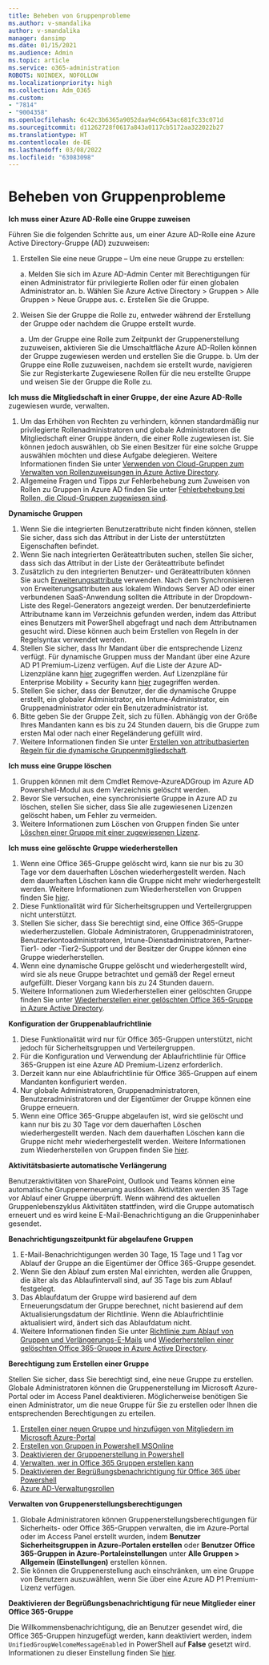 ```yaml
---
title: Beheben von Gruppenprobleme
ms.author: v-smandalika
author: v-smandalika
manager: dansimp
ms.date: 01/15/2021
ms.audience: Admin
ms.topic: article
ms.service: o365-administration
ROBOTS: NOINDEX, NOFOLLOW
ms.localizationpriority: high
ms.collection: Adm_O365
ms.custom:
- "7814"
- "9004358"
ms.openlocfilehash: 6c42c3b6365a9052daa94c6643ac681fc33c071d
ms.sourcegitcommit: d11262728f0617a843a0117cb5172aa322022b27
ms.translationtype: HT
ms.contentlocale: de-DE
ms.lasthandoff: 03/08/2022
ms.locfileid: "63083098"
---
```

# <a name="troubleshoot-group-issues"></a>Beheben von Gruppenprobleme

**Ich muss einer Azure AD-Rolle eine Gruppe zuweisen**

Führen Sie die folgenden Schritte aus, um einer Azure AD-Rolle eine Azure Active Directory-Gruppe (AD) zuzuweisen:

1. Erstellen Sie eine neue Gruppe – Um eine neue Gruppe zu erstellen:

    a. Melden Sie sich im Azure AD-Admin Center mit Berechtigungen für einen Administrator für privilegierte Rollen oder für einen globalen Administrator an. 
    b. Wählen Sie Azure Active Directory > Gruppen > Alle Gruppen > Neue Gruppe aus. 
    c. Erstellen Sie die Gruppe.

2. Weisen Sie der Gruppe die Rolle zu, entweder während der Erstellung der Gruppe oder nachdem die Gruppe erstellt wurde.

    a. Um der Gruppe eine Rolle zum Zeitpunkt der Gruppenerstellung zuzuweisen, aktivieren Sie die Umschaltfläche Azure AD-Rollen können der Gruppe zugewiesen werden und erstellen Sie die Gruppe.
    b. Um der Gruppe eine Rolle zuzuweisen, nachdem sie erstellt wurde, navigieren Sie zur Registerkarte Zugewiesene Rollen für die neu erstellte Gruppe und weisen Sie der Gruppe die Rolle zu.

**Ich muss die Mitgliedschaft in einer Gruppe, der eine Azure AD-Rolle** zugewiesen wurde, verwalten.

1. Um das Erhöhen von Rechten zu verhindern, können standardmäßig nur privilegierte Rollenadministratoren und globale Administratoren die Mitgliedschaft einer Gruppe ändern, die einer Rolle zugewiesen ist. Sie können jedoch auswählen, ob Sie einen Besitzer für eine solche Gruppe auswählen möchten und diese Aufgabe delegieren. Weitere Informationen finden Sie unter [Verwenden von Cloud-Gruppen zum Verwalten von Rollenzuweisungen in Azure Active Directory](https://docs.microsoft.com/azure/active-directory/roles/groups-concept).
2. Allgemeine Fragen und Tipps zur Fehlerbehebung zum Zuweisen von Rollen zu Gruppen in Azure AD finden Sie unter [Fehlerbehebung bei Rollen, die Cloud-Gruppen zugewiesen sind](https://docs.microsoft.com/azure/active-directory/roles/groups-faq-troubleshooting).

**Dynamische Gruppen**

1. Wenn Sie die integrierten Benutzerattribute nicht finden können, stellen Sie sicher, dass sich das Attribut in der Liste der unterstützten Eigenschaften befindet.
2. Wenn Sie nach integrierten Geräteattributen suchen, stellen Sie sicher, dass sich das Attribut in der Liste der Geräteattribute befindet 
3. Zusätzlich zu den integrierten Benutzer- und Geräteattributen können Sie auch [Erweiterungsattribute](https://docs.microsoft.com/azure/active-directory/enterprise-users/groups-dynamic-membership#extension-properties-and-custom-extension-properties) verwenden. Nach dem Synchronisieren von Erweiterungsattributen aus lokalem Windows Server AD oder einer verbundenen SaaS-Anwendung sollten die Attribute in der Dropdown-Liste des Regel-Generators angezeigt werden. Der benutzerdefinierte Attributname kann im Verzeichnis gefunden werden, indem das Attribut eines Benutzers mit PowerShell abgefragt und nach dem Attributnamen gesucht wird. Diese können auch beim Erstellen von Regeln in der Regelsyntax verwendet werden.
4. Stellen Sie sicher, dass Ihr Mandant über die entsprechende Lizenz verfügt. Für dynamische Gruppen muss der Mandant über eine Azure AD P1 Premium-Lizenz verfügen. Auf die Liste der Azure AD-Lizenzpläne kann [hier](https://azure.microsoft.com/pricing/details/active-directory/) zugegriffen werden. Auf Lizenzpläne für Enterprise Mobility + Security kann [hier](https://www.microsoft.com/microsoft-365/enterprise-mobility-security/compare-plans-and-pricing) zugegriffen werden.
5. Stellen Sie sicher, dass der Benutzer, der die dynamische Gruppe erstellt, ein globaler Administrator, ein Intune-Administrator, ein Gruppenadministrator oder ein Benutzeradministrator ist.
6. Bitte geben Sie der Gruppe Zeit, sich zu füllen. Abhängig von der Größe Ihres Mandanten kann es bis zu 24 Stunden dauern, bis die Gruppe zum ersten Mal oder nach einer Regeländerung gefüllt wird.
7. Weitere Informationen finden Sie unter [Erstellen von attributbasierten Regeln für die dynamische Gruppenmitgliedschaft](https://docs.microsoft.com/azure/active-directory/enterprise-users/groups-dynamic-membership).

**Ich muss eine Gruppe löschen**

1. Gruppen können mit dem Cmdlet Remove-AzureADGroup im Azure AD Powershell-Modul aus dem Verzeichnis gelöscht werden.
2. Bevor Sie versuchen, eine synchronisierte Gruppe in Azure AD zu löschen, stellen Sie sicher, dass Sie alle zugewiesenen Lizenzen gelöscht haben, um Fehler zu vermeiden.
3. Weitere Informationen zum Löschen von Gruppen finden Sie unter [Löschen einer Gruppe mit einer zugewiesenen Lizenz](https://docs.microsoft.com/azure/active-directory/enterprise-users/licensing-group-advanced#deleting-a-group-with-an-assigned-license).

**Ich muss eine gelöschte Gruppe wiederherstellen**

1. Wenn eine Office 365-Gruppe gelöscht wird, kann sie nur bis zu 30 Tage vor dem dauerhaften Löschen wiederhergestellt werden. Nach dem dauerhaften Löschen kann die Gruppe nicht mehr wiederhergestellt werden. Weitere Informationen zum Wiederherstellen von Gruppen finden Sie [hier](https://docs.microsoft.com/azure/active-directory/enterprise-users/groups-restore-deleted).
2. Diese Funktionalität wird für Sicherheitsgruppen und Verteilergruppen nicht unterstützt.
3. Stellen Sie sicher, dass Sie berechtigt sind, eine Office 365-Gruppe wiederherzustellen. Globale Administratoren, Gruppenadministratoren, Benutzerkontoadministratoren, Intune-Dienstadministratoren, Partner-Tier1- oder -Tier2-Support und der Besitzer der Gruppe können eine Gruppe wiederherstellen.
4. Wenn eine dynamische Gruppe gelöscht und wiederhergestellt wird, wird sie als neue Gruppe betrachtet und gemäß der Regel erneut aufgefüllt. Dieser Vorgang kann bis zu 24 Stunden dauern.
5. Weitere Informationen zum Wiederherstellen einer gelöschten Gruppe finden Sie unter [Wiederherstellen einer gelöschten Office 365-Gruppe in Azure Active Directory](https://docs.microsoft.com/azure/active-directory/enterprise-users/groups-restore-deleted).

**Konfiguration der Gruppenablaufrichtlinie**

1. Diese Funktionalität wird nur für Office 365-Gruppen unterstützt, nicht jedoch für Sicherheitsgruppen und Verteilergruppen.
2. Für die Konfiguration und Verwendung der Ablaufrichtlinie für Office 365-Gruppen ist eine Azure AD Premium-Lizenz erforderlich.
3. Derzeit kann nur eine Ablaufrichtlinie für Office 365-Gruppen auf einem Mandanten konfiguriert werden.
4. Nur globale Administratoren, Gruppenadministratoren, Benutzeradministratoren und der Eigentümer der Gruppe können eine Gruppe erneuern.
5. Wenn eine Office 365-Gruppe abgelaufen ist, wird sie gelöscht und kann nur bis zu 30 Tage vor dem dauerhaften Löschen wiederhergestellt werden. Nach dem dauerhaften Löschen kann die Gruppe nicht mehr wiederhergestellt werden. Weitere Informationen zum Wiederherstellen von Gruppen finden Sie [hier](https://docs.microsoft.com/azure/active-directory/enterprise-users/groups-restore-deleted).

**Aktivitätsbasierte automatische Verlängerung**

Benutzeraktivitäten von SharePoint, Outlook und Teams können eine automatische Gruppenerneuerung auslösen. Aktivitäten werden 35 Tage vor Ablauf einer Gruppe überprüft. Wenn während des aktuellen Gruppenlebenszyklus Aktivitäten stattfinden, wird die Gruppe automatisch erneuert und es wird keine E-Mail-Benachrichtigung an die Gruppeninhaber gesendet.

**Benachrichtigungszeitpunkt für abgelaufene Gruppen**

1. E-Mail-Benachrichtigungen werden 30 Tage, 15 Tage und 1 Tag vor Ablauf der Gruppe an die Eigentümer der Office 365-Gruppe gesendet.
2. Wenn Sie den Ablauf zum ersten Mal einrichten, werden alle Gruppen, die älter als das Ablaufintervall sind, auf 35 Tage bis zum Ablauf festgelegt.
3. Das Ablaufdatum der Gruppe wird basierend auf dem Erneuerungsdatum der Gruppe berechnet, nicht basierend auf dem Aktualisierungsdatum der Richtlinie. Wenn die Ablaufrichtlinie aktualisiert wird, ändert sich das Ablaufdatum nicht.
4. Weitere Informationen finden Sie unter [Richtlinie zum Ablauf von Gruppen und Verlängerungs-E-Mails](https://docs.microsoft.com/azure/active-directory/enterprise-users/groups-lifecycle) und [Wiederherstellen einer gelöschten Office 365-Gruppe in Azure Active Directory](https://docs.microsoft.com/azure/active-directory/enterprise-users/groups-restore-deleted).

**Berechtigung zum Erstellen einer Gruppe**

Stellen Sie sicher, dass Sie berechtigt sind, eine neue Gruppe zu erstellen. Globale Administratoren können die Gruppenerstellung im Microsoft Azure-Portal oder im Access Panel deaktivieren. Möglicherweise benötigen Sie einen Administrator, um die neue Gruppe für Sie zu erstellen oder Ihnen die entsprechenden Berechtigungen zu erteilen.

1. [Erstellen einer neuen Gruppe und hinzufügen von Mitgliedern im Microsoft Azure-Portal](https://docs.microsoft.com/azure/active-directory/fundamentals/active-directory-groups-create-azure-portal)
2. [Erstellen von Gruppen in Powershell MSOnline](https://docs.microsoft.com/azure/active-directory/enterprise-users/groups-settings-v2-cmdlets#create-groups)
3. [Deaktivieren der Gruppenerstellung in Powershell](https://docs.microsoft.com/azure/active-directory/enterprise-users/groups-settings-v2-cmdlets#disable-group-creation-by-your-users) 
4. [Verwalten, wer in Office 365 Gruppen erstellen kann](https://docs.microsoft.com/microsoft-365/solutions/manage-creation-of-groups) 
5. [Deaktivieren der Begrüßungsbenachrichtigung für Office 365 über Powershell](https://docs.microsoft.com/powershell/module/exchange/set-unifiedgroup)
6. [Azure AD-Verwaltungsrollen](https://docs.microsoft.com/azure/active-directory/roles/permissions-reference)

**Verwalten von Gruppenerstellungsberechtigungen**

1. Globale Administratoren können Gruppenerstellungsberechtigungen für Sicherheits- oder Office 365-Gruppen verwalten, die im Azure-Portal oder im Access Panel erstellt wurden, indem **Benutzer Sicherheitsgruppen in Azure-Portalen erstellen** oder **Benutzer Office 365-Gruppen in Azure-Portaleinstellungen** unter **Alle Gruppen > Allgemein (Einstellungen)** erstellen können.
2. Sie können die Gruppenerstellung auch einschränken, um eine Gruppe von Benutzern auszuwählen, wenn Sie über eine Azure AD P1 Premium-Lizenz verfügen.

**Deaktivieren der Begrüßungsbenachrichtigung für neue Mitglieder einer Office 365-Gruppe**

Die Willkommensbenachrichtigung, die an Benutzer gesendet wird, die Office 365-Gruppen hinzugefügt werden, kann deaktiviert werden, indem `UnifiedGroupWelcomeMessageEnabled` in PowerShell auf **False** gesetzt wird. Informationen zu dieser Einstellung finden Sie [hier](https://docs.microsoft.com/powershell/module/exchange/set-unifiedgroup).













